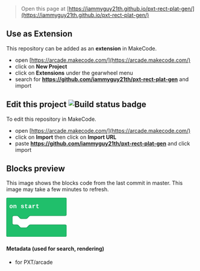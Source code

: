  


> Open this page at [https://iammyguy21th.github.io/pxt-rect-plat-gen/](https://iammyguy21th.github.io/pxt-rect-plat-gen/)

## Use as Extension

This repository can be added as an **extension** in MakeCode.

* open [https://arcade.makecode.com/](https://arcade.makecode.com/)
* click on **New Project**
* click on **Extensions** under the gearwheel menu
* search for **https://github.com/iammyguy21th/pxt-rect-plat-gen** and import

## Edit this project ![Build status badge](https://github.com/iammyguy21th/pxt-rect-plat-gen/workflows/MakeCode/badge.svg)

To edit this repository in MakeCode.

* open [https://arcade.makecode.com/](https://arcade.makecode.com/)
* click on **Import** then click on **Import URL**
* paste **https://github.com/iammyguy21th/pxt-rect-plat-gen** and click import

## Blocks preview

This image shows the blocks code from the last commit in master.
This image may take a few minutes to refresh.

![A rendered view of the blocks](https://github.com/iammyguy21th/pxt-rect-plat-gen/raw/master/.github/makecode/blocks.png)

#### Metadata (used for search, rendering)

* for PXT/arcade
<script src="https://makecode.com/gh-pages-embed.js"></script><script>makeCodeRender("{{ site.makecode.home_url }}", "{{ site.github.owner_name }}/{{ site.github.repository_name }}");</script>
